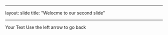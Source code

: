 _ _ _
layout: slide
title: "Welocme to our second slide"
_ _ _
Your Text
Use the left arrow to go back
